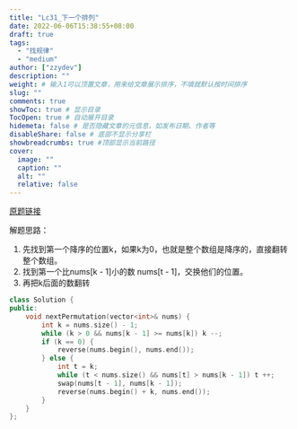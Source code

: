 ```yaml
---
title: "Lc31_下一个排列"
date: 2022-06-06T15:38:55+08:00
draft: true
tags:
  - "找规律"
  - "medium"
author: ["zzydev"]
description: ""
weight: # 输入1可以顶置文章，用来给文章展示排序，不填就默认按时间排序
slug: ""
comments: true
showToc: true # 显示目录
TocOpen: true # 自动展开目录
hidemeta: false # 是否隐藏文章的元信息，如发布日期、作者等
disableShare: false # 底部不显示分享栏
showbreadcrumbs: true #顶部显示当前路径
cover:
  image: ""
  caption: ""
  alt: ""
  relative: false
---
```


[原题链接](https://leetcode.cn/problems/next-permutation/)

解题思路：

1. 先找到第一个降序的位置k，如果k为0，也就是整个数组是降序的，直接翻转整个数组。
2. 找到第一个比nums[k - 1]小的数 nums[t - 1]，交换他们的位置。
3. 再把k后面的数翻转

```cpp
class Solution {
public:
    void nextPermutation(vector<int>& nums) {
        int k = nums.size() - 1;
        while (k > 0 && nums[k - 1] >= nums[k]) k --;
        if (k == 0) {
            reverse(nums.begin(), nums.end());
        } else {
            int t = k;
            while (t < nums.size() && nums[t] > nums[k - 1]) t ++;
            swap(nums[t - 1], nums[k - 1]);
            reverse(nums.begin() + k, nums.end());
        }
    }
};


```


